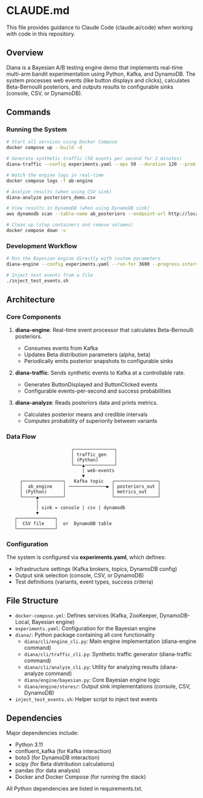 # CLAUDE.md

This file provides guidance to Claude Code (claude.ai/code) when working with code in this repository.

## Overview

Diana is a Bayesian A/B testing engine demo that implements real-time multi-arm bandit experimentation using Python, Kafka, and DynamoDB. The system processes web events (like button displays and clicks), calculates Beta-Bernoulli posteriors, and outputs results to configurable sinks (console, CSV, or DynamoDB).

## Commands

### Running the System

```bash
# Start all services using Docker Compose
docker compose up --build -d

# Generate synthetic traffic (50 events per second for 2 minutes)
diana-traffic --config experiments.yaml --eps 50 --duration 120 --prob "control=0.35,treatment=0.55"

# Watch the engine logs in real-time
docker compose logs -f ab-engine

# Analyze results (when using CSV sink)
diana-analyze posteriors_demo.csv

# View results in DynamoDB (when using DynamoDB sink)
aws dynamodb scan --table-name ab_posteriors --endpoint-url http://localhost:8000 --projection-expression "test_id,variant,alpha,beta,timestamp"

# Clean up (stop containers and remove volumes)
docker compose down -v
```

### Development Workflow

```bash
# Run the Bayesian engine directly with custom parameters
diana-engine --config experiments.yaml --run-for 3600 --progress-interval 60

# Inject test events from a file
./inject_test_events.sh
```

## Architecture

### Core Components

1. **diana-engine**: Real-time event processor that calculates Beta-Bernoulli posteriors.
   - Consumes events from Kafka
   - Updates Beta distribution parameters (alpha, beta)
   - Periodically emits posterior snapshots to configurable sinks

2. **diana-traffic**: Sends synthetic events to Kafka at a controllable rate.
   - Generates ButtonDisplayed and ButtonClicked events
   - Configurable events-per-second and success probabilities

3. **diana-analyze**: Reads posteriors data and prints metrics.
   - Calculates posterior means and credible intervals
   - Computes probability of superiority between variants

### Data Flow

```
                        ┌───────────────┐
                        │ traffic_gen   │
                        │ (Python)      │
                        └───▲───────────┘
                            │ web‑events
                            ▼
     ┌───────────────┐   Kafka topic   ┌────────────────┐
     │  ab_engine    │ ──────────────▶ │ posteriors_out │
     │ (Python)      │                 │ metrics_out    │
     └─────▲─────────┘                 └────────────────┘
           │
           │ sink = console | csv | dynamodb
           ▼
   ┌──────────────┐
   │  CSV file    │  or  DynamoDB table
   └──────────────┘
```

### Configuration

The system is configured via **experiments.yaml**, which defines:

- Infrastructure settings (Kafka brokers, topics, DynamoDB config)
- Output sink selection (console, CSV, or DynamoDB)
- Test definitions (variants, event types, success criteria)

## File Structure

- `docker-compose.yml`: Defines services (Kafka, ZooKeeper, DynamoDB-Local, Bayesian engine)
- `experiments.yaml`: Configuration for the Bayesian engine
- `diana/`: Python package containing all core functionality
  - `diana/cli/engine_cli.py`: Main engine implementation (diana-engine command)
  - `diana/cli/traffic_cli.py`: Synthetic traffic generator (diana-traffic command)
  - `diana/cli/analyze_cli.py`: Utility for analyzing results (diana-analyze command)
  - `diana/engine/bayesian.py`: Core Bayesian engine logic
  - `diana/engine/stores/`: Output sink implementations (console, CSV, DynamoDB)
- `inject_test_events.sh`: Helper script to inject test events

## Dependencies

Major dependencies include:
- Python 3.11
- confluent_kafka (for Kafka interaction)
- boto3 (for DynamoDB interaction)
- scipy (for Beta distribution calculations)
- pandas (for data analysis)
- Docker and Docker Compose (for running the stack)

All Python dependencies are listed in requirements.txt.